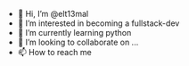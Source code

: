 - 👋 Hi, I’m @elt13mal
- 👀 I’m interested in becoming a fullstack-dev
- 🌱 I’m currently learning python
- 💞️ I’m looking to collaborate on ...
- 📫 How to reach me 

<!---
elt13mal/elt13mal is a ✨ special ✨ repository because its `README.md` (this file) appears on your GitHub profile.
You can click the Preview link to take a look at your changes.
--->
